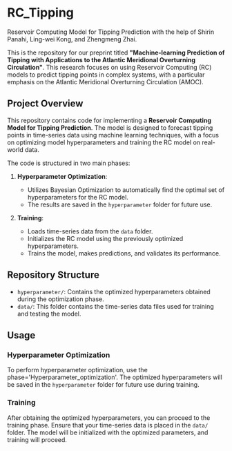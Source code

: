 # RC_Tipping
Reservoir Computing Model for Tipping Prediction
with the help of Shirin Panahi, Ling-wei Kong, and Zhengmeng Zhai.

This is the repository for our preprint titled **"Machine-learning Prediction of Tipping with Applications to the Atlantic Meridional Overturning Circulation"**. This research focuses on using Reservoir Computing (RC) models to predict tipping points in complex systems, with a particular emphasis on the Atlantic Meridional Overturning Circulation (AMOC). 


## Project Overview
This repository contains code for implementing a **Reservoir Computing Model for Tipping Prediction**. The model is designed to forecast tipping points in time-series data using machine learning techniques, with a focus on optimizing model hyperparameters and training the RC model on real-world data.

The code is structured in two main phases:
1. **Hyperparameter Optimization**: 
   - Utilizes Bayesian Optimization to automatically find the optimal set of hyperparameters for the RC model.
   - The results are saved in the `hyperparameter` folder for future use.
   
2. **Training**:
   - Loads time-series data from the `data` folder.
   - Initializes the RC model using the previously optimized hyperparameters.
   - Trains the model, makes predictions, and validates its performance.

## Repository Structure
- `hyperparameter/`: Contains the optimized hyperparameters obtained during the optimization phase.
- `data/`: This folder contains the time-series data files used for training and testing the model.

## Usage

### Hyperparameter Optimization
To perform hyperparameter optimization, use the phase='Hyperparameter_optimization'. The optimized hyperparameters will be saved in the `hyperparameter` folder for future use during training.

### Training
After obtaining the optimized hyperparameters, you can proceed to the training phase. Ensure that your time-series data is placed in the `data/` folder. The model will be initialized with the optimized parameters, and training will proceed.
